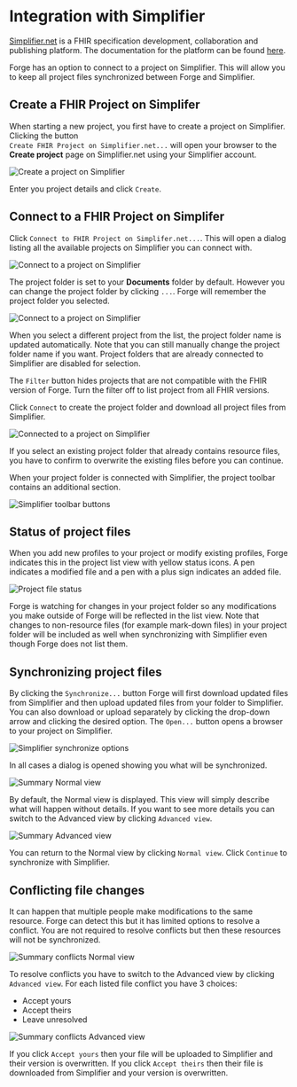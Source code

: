 # Integration with Simplifier

[Simplifier.net](https://simplifier.net/) is a FHIR specification development, collaboration and publishing platform. 
The documentation for the platform can be found [here](https://docs.fire.ly/projects/Simplifier/).

Forge has an option to connect to a project on Simplifier. This will allow you to 
keep all project files synchronized between Forge and Simplifier.

## Create a FHIR Project on Simplifer

When starting a new project, you first have to create a project on Simplifier.
Clicking the button  
`Create FHIR Project on Simplifier.net...` will open your 
browser to the **Create project** page on Simplifier.net using your Simplifier account.

![Create a project on Simplifier](../images/SyncCreateProject.png)

Enter you project details and click `Create`.

## Connect to a FHIR Project on Simplifer

Click `Connect to FHIR Project on Simplifer.net...`. This will open a dialog
listing all the available projects on Simplifier you can connect with.

![Connect to a project on Simplifier](../images/SyncConnect.png)

The project folder is set to your **Documents** folder by default. However you can
change the project folder by clicking `...`. Forge will remember the project 
folder you selected.

![Connect to a project on Simplifier](../images/SyncConnectProjectFolder.png)

When you select a different project from the list, the project folder name is updated 
automatically. Note that you can still manually change the project folder name if you want.
Project folders that are already connected to Simplifier are disabled for selection.

The `Filter` button hides projects that are not compatible with the FHIR version of Forge. 
Turn the filter off to list project from all FHIR versions.

Click `Connect` to create the project folder and download all project files from Simplifier.

![Connected to a project on Simplifier](../images/SyncConnected.png)

If you select an existing project folder that already contains resource files, you have 
to confirm to overwrite the existing files before you can continue.

When your project folder is connected with Simplifier, the project toolbar
contains an additional section.

![Simplifier toolbar buttons](../images/SyncToolbar.png)

## Status of project files

When you add new profiles to your project or modify existing profiles, Forge indicates 
this in the project list view with yellow status icons. A pen indicates a modified file 
and a pen with a plus sign indicates an added file.

![Project file status](../images/SyncFileStatus.png)

Forge is watching for changes in your project folder so any modifications you make outside 
of Forge will be reflected in the list view. Note that changes to non-resource files 
(for example mark-down files) in your project folder will be included as well when 
synchronizing with Simplifier even though Forge does not list them.

## Synchronizing project files

By clicking the `Synchronize...` button Forge will first download updated files from Simplifier 
and then upload updated files from your folder to Simplifier. You can also download or upload 
separately by clicking the drop-down arrow and clicking the desired option. The `Open...` button
opens a browser to your project on Simplifier.

![Simplifier synchronize options](../images/SyncToolbarDropdown.png)

In all cases a dialog is opened showing you what will be synchronized.

![Summary Normal view](../images/SyncSummaryNormalView.png)

By default, the Normal view is displayed. This view will simply describe what will happen 
without details. If you want to see more details you can switch to the Advanced view by clicking
`Advanced view`.

![Summary Advanced view](../images/SyncSummaryAdvancedView.png)

You can return to the Normal view by clicking `Normal view`. Click `Continue` to
synchronize with Simplifier.

## Conflicting file changes

It can happen that multiple people make modifications to the same resource. 
Forge can detect this but it has limited options to resolve a conflict.
You are not required to resolve conflicts but then these resources will not be 
synchronized.

![Summary conflicts Normal view](../images/SyncConflictsNormalView.png)

To resolve conflicts you have to switch to the Advanced view by clicking `Advanced view`.
For each listed file conflict you have 3 choices:
- Accept yours
- Accept theirs
- Leave unresolved

![Summary conflicts Advanced view](../images/SyncConflictsAdvancedView.png)

If you click `Accept yours` then your file will be uploaded to Simplifier 
and their version is overwritten. If you click `Accept theirs` then their file 
is downloaded from Simplifier and your version is overwritten.
